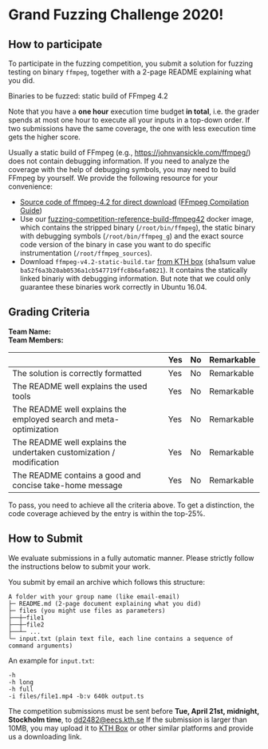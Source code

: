 # Grand Fuzzing Challenge 2020!

## How to participate

To participate in the fuzzing competition, you submit a solution for fuzzing testing on binary `ffmpeg`, together with a 2-page README explaining what you did.

Binaries to be fuzzed: static build of FFmpeg 4.2

Note that you have a **one hour** execution time budget **in total**, i.e. the grader spends at most one hour to execute all your inputs in a top-down order. If two submissions have the same coverage, the one with less execution time gets the higher score.

Usually a static build of FFmpeg (e.g., https://johnvansickle.com/ffmpeg/) does not contain debugging information. If you need to analyze the coverage with the help of debugging symbols, you may need to build FFmpeg by yourself. We provide the following resource for your convenience:

- [Source code of ffmpeg-4.2 for direct download](http://ffmpeg.org/releases/ffmpeg-4.2.tar.bz2) ([FFmpeg Compilation Guide](https://trac.ffmpeg.org/wiki/CompilationGuide))
- Use our [fuzzing-competition-reference-build-ffmpeg42](https://hub.docker.com/repository/docker/kthassert/fuzzing-competition-reference-build-ffmpeg42) docker image, which contains the stripped binary (`/root/bin/ffmpeg`), the static binary with debugging symbols (`/root/bin/ffmpeg_g`) and the exact source code version of the binary in case you want to do specific instrumentation (`/root/ffmpeg_sources`).
- Download `ffmpeg-v4.2-static-build.tar` [from KTH box](https://kth.box.com/s/22w226emhavt0gnj18gn46xrvpff6sm0) (sha1sum value `ba52f6a3b20ab0536a1cb547719ffc8b6afa0821`). It contains the statically linked binariy with debugging information. But note that we could only guarantee these binaries work correctly in Ubuntu 16.04.

## Grading Criteria

**Team Name:**  
**Team Members:**

|                                             | Yes | No | Remarkable |
|-------------------------------------------- | ----|----|-------------|
|The solution is correctly formatted | Yes | No | Remarkable |
|The README well explains the used tools  | Yes | No | Remarkable |
|The README well explains the employed search and meta-optimization  | Yes | No | Remarkable |
|The README well explains the undertaken customization / modification | Yes | No | Remarkable |
|The README contains a good and concise take-home message | Yes | No | Remarkable |

To pass, you need to achieve all the criteria above. To get a distinction, the code coverage achieved by the entry is within the top-25%.

## How to Submit

We evaluate submissions in a fully automatic manner. Please strictly follow the instructions below to submit your work.

You submit by email an archive which follows this structure:

```
A folder with your group name (like email-email)
├─ README.md (2-page document explaining what you did)
├─ files (you might use files as parameters)
├──┼─file1
├──┼─file2
├──┴─ ...
└─ input.txt (plain text file, each line contains a sequence of command arguments)
```

An example for `input.txt`:

```
-h
-h long
-h full
-i files/file1.mp4 -b:v 640k output.ts
```

The competition submissions must be sent before **Tue, April 21st, midnight, Stockholm time**, to dd2482@eecs.kth.se If the submission is larger than 10MB, you may upload it to [KTH Box](https://kth.app.box.com/) or other similar platforms and provide us a downloading link.
